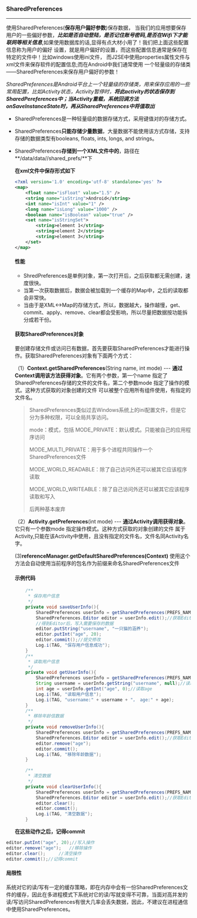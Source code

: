 ### SharedPreferences

------

使用SharedPreferences(**保存用户偏好参数**)保存数据， 当我们的应用想要保存用户的一些偏好参数，***比如是否自动登陆，是否记住账号密码,是否在Wifi下才能 联网等相关信息***,如果使用数据库的话,显得有点大材小用了！我们把上面这些配置信息称为用户的偏好 设置，就是用户偏好的设置，而这些配置信息通常是保存在特定的文件中！比如windows使用ini文件， 而J2SE中使用properties属性文件与xml文件来保存软件的配置信息;而在Android中我们通常使用 一个轻量级的存储类——SharedPreferences来保存用户偏好的参数！



*SharedPreferences是Android平台上一个轻量级的存储类，用来保存应用的一些常用配置，比如Activity状态，Activity暂停时，**将此activity的状态保存到SharedPereferences中；当Activity重载，系统回调方法onSaveInstanceState时，再从SharedPreferences中将值取出***



* SharedPreferences是一种轻量级的数据存储方式，采用键值对的存储方式。

* SharedPreferences**只能存储少量数据**，大量数据不能使用该方式存储，支持存储的数据类型有booleans, floats, ints, longs, and strings。

* SharedPreferences**存储到一个XML文件中的**，路径在**/data/data/<packagename>/shared_prefs/**下



  **在xml文件中保存形式如下**

  ```xml
  <?xml version='1.0' encoding='utf-8' standalone='yes' ?>
  <map>
      <float name="isFloat" value="1.5" />
      <string name="isString">Android</string>
      <int name="isInt" value="1" />
      <long name="isLong" value="1000" />
      <boolean name="isBoolean" value="true" />
      <set name="isStringSet">
          <string>element 1</string>
          <string>element 2</string>
          <string>element 3</string>
      </set>
  </map>
  ```



  #### 性能

  * ShredPreferences是单例对象，第一次打开后，之后获取都无需创建，速度很快。

  - 当第一次获取数据后，数据会被加载到一个缓存的Map中，之后的读取都会非常快。
  - 当由于是XML<->Map的存储方式，所以，数据越大，操作越慢，get、commit、apply、remove、clear都会受影响，所以尽量把数据按功能拆分成若干份。



  #### 获取SharedPreferences对象

  要创建存储文件或访问已有数据，首先要获取SharedPreferences才能进行操作。获取SharedPreferences对象有下面两个方式：

  （1）**Context.getSharedPreferences**(String name, int mode) --- **通过Context调用该方法获得对象**。它有两个参数，第一个name 指定了SharedPreferences存储的文件的文件名，第二个参数mode 指定了操作的模式。这种方式获取的对象创建的文件 可以被整个应用所有组件使用，有指定的文件名。

  > SharedPreferences类似过去Windows系统上的ini配置文件，但是它分为多种权限，可以全局共享访问。
  >
  > mode：模式，包括
  > MODE_PRIVATE：默认模式。只能被自己的应用程序访问
  >
  > MODE_MULTI_PRIVATE：用于多个进程共同操作一个SharedPreferences文件
  >
  > MODE_WORLD_READABLE：除了自己访问外还可以被其它应该程序读取
  >
  > MODE_WORLD_WRITEABLE：除了自己访问外还可以被其它应该程序读取和写入
  >
  > 后两种基本废弃

  （2）**Activity.getPreferences**(int mode) --- **通过Activity调用获得对象**。它只有一个参数mode 指定操作模式。这种方式获取的对象创建的文件 属于Activity,只能在该Activity中使用，且没有指定的文件名，文件名同Activity名字。

    (3)**referenceManager.getDefaultSharedPreferences(Context)**
  使用这个方法会自动使用当前程序的包名作为前缀来命名SharedPreferences文件



  #### 示例代码

  ```java
      /**
       * 保存用户信息
       */
      private void saveUserInfo(){
          SharedPreferences userInfo = getSharedPreferences(PREFS_NAME, MODE_PRIVATE);
          SharedPreferences.Editor editor = userInfo.edit();//获取Editor
          //得到Editor后，写入需要保存的数据
          editor.putString("username", "一只猫的涵养");
          editor.putInt("age", 20);
          editor.commit();//提交修改
          Log.i(TAG, "保存用户信息成功");
      }
      /**
       * 读取用户信息
       */
      private void getUserInfo(){
          SharedPreferences userInfo = getSharedPreferences(PREFS_NAME, MODE_PRIVATE);
          String username = userInfo.getString("username", null);//读取username
          int age = userInfo.getInt("age", 0);//读取age
          Log.i(TAG, "读取用户信息");
          Log.i(TAG, "username:" + username + "， age:" + age);
      }
      /**
       * 移除年龄信数据
       */
      private void removeUserInfo(){
          SharedPreferences userInfo = getSharedPreferences(PREFS_NAME, MODE_PRIVATE);
          SharedPreferences.Editor editor = userInfo.edit();//获取Editor
          editor.remove("age");
          editor.commit();
          Log.i(TAG, "移除年龄数据");
      }
  
      /**
       * 清空数据
       */
      private void clearUserInfo(){
          SharedPreferences userInfo = getSharedPreferences(PREFS_NAME, MODE_PRIVATE);
          SharedPreferences.Editor editor = userInfo.edit();//获取Editor
          editor.clear();
          editor.commit();
          Log.i(TAG, "清空数据");
      }
  ```

  **在这些动作之后，记得commit**

```java
editor.putInt("age", 20);//写入操作
editor.remove("age");   //移除操作
editor.clear();     //清空操作
editor.commit();//记得commit
```



#### 局限性

系统对它的读/写有一定的缓存策略，即在内存中会有一份SharedPreferences文件的缓存，因此在多进程模式下系统对它的读/写就变得不可靠，当面对高并发的读/写访问SharedPreferences有很大几率会丢失数据，因此，不建议在进程通信中使用SharedPreferences。